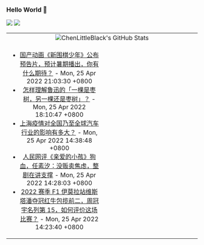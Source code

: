 ### Hello World 👋

[![](https://img.shields.io/badge/@ChenLittleBlack-1a6c81?style=flat&logo=java&logoColor=1a6c81&label=Java&colorA=ffffff)](https://www.java.com/)
[![](https://img.shields.io/badge/@ChenLittleBlack-41b883?style=flat&logo=vuedotjs&logoColor=41b883&label=Vue&colorA=ffffff)](https://cn.vuejs.org/)

<table>
<tr>
<td colspan="2" style="text-align: center;">
<img alt="ChenLittleBlack's GitHub Stats" src="https://github-readme-stats.vercel.app/api?username=ChenLittleBlack&show_icons=true&icon_color=CE1D2D&text_color=718096&bg_color=ffffff&hide_title=true" />
</td>
</tr>
<tr>
<td align="center" valign="middle">

<!-- START_SECTION:blog -->
* <a href='http://www.zhihu.com/question/529728414/answer/2457243995?utm_campaign=rss&utm_medium=rss&utm_source=rss&utm_content=title' target='_blank'>国产动画《新围棋少年》公布预告片，预计暑期播出，你有什么期待？</a> - Mon, 25 Apr 2022 21:03:30 +0800
* <a href='http://www.zhihu.com/question/28948637/answer/2452433636?utm_campaign=rss&utm_medium=rss&utm_source=rss&utm_content=title' target='_blank'>怎样理解鲁迅的「一棵是枣树，另一棵还是枣树」？</a> - Mon, 25 Apr 2022 18:10:47 +0800
* <a href='http://www.zhihu.com/question/528151563/answer/2456574209?utm_campaign=rss&utm_medium=rss&utm_source=rss&utm_content=title' target='_blank'>上海疫情对全国乃至全球汽车行业的影响有多大？</a> - Mon, 25 Apr 2022 14:38:48 +0800
* <a href='http://zhuanlan.zhihu.com/p/504552692?utm_campaign=rss&utm_medium=rss&utm_source=rss&utm_content=title' target='_blank'>人民网评《亲爱的小孩》狗血，任素汐：没贩卖焦虑，整剧在讲支撑</a> - Mon, 25 Apr 2022 14:28:03 +0800
* <a href='http://www.zhihu.com/question/529805595/answer/2455840138?utm_campaign=rss&utm_medium=rss&utm_source=rss&utm_content=title' target='_blank'>2022 赛季 F1 伊莫拉站维斯塔潘夺冠红牛包揽前二，周冠宇名列第 15，如何评价这场比赛？</a> - Mon, 25 Apr 2022 14:23:40 +0800
<!-- END_SECTION:blog -->

</td>
<td valign="middle" width="50%">

<!-- START_SECTION:douban -->

<!-- END_SECTION:douban -->

</td>
</tr>
</table>
